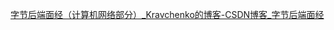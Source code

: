[字节后端面经（计算机网络部分）_Kravchenko的博客-CSDN博客_字节后端面经](https://blog.csdn.net/Kravchenko/article/details/105193805)

